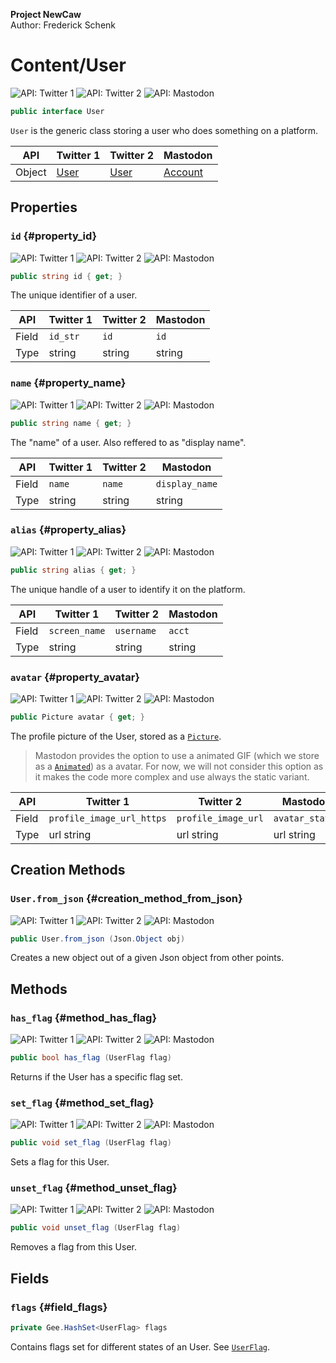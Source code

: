 **Project NewCaw** \
Author: Frederick Schenk

# Content/User

![API: Twitter 1](https://img.shields.io/badge/API-Twitter%201-lightgrey?style=flat-square) ![API: Twitter 2](https://img.shields.io/badge/API-Twitter%202-blue?style=flat-square) ![API: Mastodon](https://img.shields.io/badge/API-Mastodon-purple?style=flat-square)

```c#
public interface User
```

`User` is the generic class storing a user who does something on a platform.

| API    | Twitter 1 | Twitter 2 | Mastodon |
| ------ | --------- | --------- | -------- |
| Object | [User](https://developer.twitter.com/en/docs/twitter-api/v1/data-dictionary/object-model/user) | [User](https://developer.twitter.com/en/docs/twitter-api/data-dictionary/object-model/user) | [Account](https://docs.joinmastodon.org/entities/account/) |

## Properties

### `id` {#property_id}

![API: Twitter 1](https://img.shields.io/badge/API-Twitter%201-lightgrey?style=flat-square) ![API: Twitter 2](https://img.shields.io/badge/API-Twitter%202-blue?style=flat-square) ![API: Mastodon](https://img.shields.io/badge/API-Mastodon-purple?style=flat-square)

```c#
public string id { get; }
```

The unique identifier of a user.

| API   | Twitter 1 | Twitter 2 | Mastodon |
| ----- | --------- | --------- | -------- |
| Field | `id_str`  | `id`      | `id`     |
| Type  | string    | string    | string   |

### `name` {#property_name}

![API: Twitter 1](https://img.shields.io/badge/API-Twitter%201-lightgrey?style=flat-square) ![API: Twitter 2](https://img.shields.io/badge/API-Twitter%202-blue?style=flat-square) ![API: Mastodon](https://img.shields.io/badge/API-Mastodon-purple?style=flat-square)

```c#
public string name { get; }
```

The "name" of a user. Also reffered to as "display name".

| API   | Twitter 1 | Twitter 2 | Mastodon       |
| ----- | --------- | --------- | -------------- |
| Field | `name`    | `name`    | `display_name` |
| Type  | string    | string    | string         |

### `alias` {#property_alias}

![API: Twitter 1](https://img.shields.io/badge/API-Twitter%201-lightgrey?style=flat-square) ![API: Twitter 2](https://img.shields.io/badge/API-Twitter%202-blue?style=flat-square) ![API: Mastodon](https://img.shields.io/badge/API-Mastodon-purple?style=flat-square)

```c#
public string alias { get; }
```

The unique handle of a user to identify it on the platform.

| API   | Twitter 1     | Twitter 2  | Mastodon |
| ----- | ------------- | ---------- | -------- |
| Field | `screen_name` | `username` | `acct`   |
| Type  | string        | string     | string   |

### `avatar` {#property_avatar}

![API: Twitter 1](https://img.shields.io/badge/API-Twitter%201-lightgrey?style=flat-square) ![API: Twitter 2](https://img.shields.io/badge/API-Twitter%202-blue?style=flat-square) ![API: Mastodon](https://img.shields.io/badge/API-Mastodon-purple?style=flat-square)

```c#
public Picture avatar { get; }
```

The profile picture of the User, stored as a [`Picture`](Picture.md).

> Mastodon provides the option to use a animated GIF (which we store as a [`Animated`](Animated.md)) as a avatar. For now, we will not consider this option as it makes the code more complex and use always the static variant.

| API   | Twitter 1                 | Twitter 2           | Mastodon        |
| ----- | ------------------------- | ------------------- | --------------- |
| Field | `profile_image_url_https` | `profile_image_url` | `avatar_static` |
| Type  | url string                | url string          | url string      |

## Creation Methods

### `User.from_json` {#creation_method_from_json}

![API: Twitter 1](https://img.shields.io/badge/API-Twitter%201-lightgrey?style=flat-square) ![API: Twitter 2](https://img.shields.io/badge/API-Twitter%202-blue?style=flat-square) ![API: Mastodon](https://img.shields.io/badge/API-Mastodon-purple?style=flat-square)

```c#
public User.from_json (Json.Object obj)
```

Creates a new object out of a given Json object from other points.

## Methods

### `has_flag` {#method_has_flag}

![API: Twitter 1](https://img.shields.io/badge/API-Twitter%201-lightgrey?style=flat-square) ![API: Twitter 2](https://img.shields.io/badge/API-Twitter%202-blue?style=flat-square) ![API: Mastodon](https://img.shields.io/badge/API-Mastodon-purple?style=flat-square)

```c#
public bool has_flag (UserFlag flag)
```

Returns if the User has a specific flag set.

### `set_flag` {#method_set_flag}

![API: Twitter 1](https://img.shields.io/badge/API-Twitter%201-lightgrey?style=flat-square) ![API: Twitter 2](https://img.shields.io/badge/API-Twitter%202-blue?style=flat-square) ![API: Mastodon](https://img.shields.io/badge/API-Mastodon-purple?style=flat-square)

```c#
public void set_flag (UserFlag flag)
```

Sets a flag for this User.

### `unset_flag` {#method_unset_flag}

![API: Twitter 1](https://img.shields.io/badge/API-Twitter%201-lightgrey?style=flat-square) ![API: Twitter 2](https://img.shields.io/badge/API-Twitter%202-blue?style=flat-square) ![API: Mastodon](https://img.shields.io/badge/API-Mastodon-purple?style=flat-square)

```c#
public void unset_flag (UserFlag flag)
```

Removes a flag from this User.

## Fields

### `flags` {#field_flags}

```c#
private Gee.HashSet<UserFlag> flags
```

Contains flags set for different states of an User. See [`UserFlag`](../enum/UserFlag.md).
